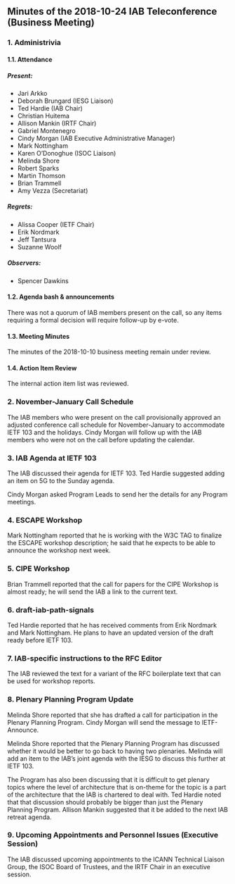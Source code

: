 
Minutes of the 2018-10-24 IAB Teleconference (Business Meeting)
---------------------------------------------------------------


### 1. Administrivia


#### 1.1. Attendance


##### Present:


* Jari Arkko
* Deborah Brungard (IESG Liaison)
* Ted Hardie (IAB Chair)
* Christian Huitema
* Allison Mankin (IRTF Chair)
* Gabriel Montenegro
* Cindy Morgan (IAB Executive Administrative Manager)
* Mark Nottingham
* Karen O’Donoghue (ISOC Liaison)
* Melinda Shore
* Robert Sparks
* Martin Thomson
* Brian Trammell
* Amy Vezza (Secretariat)


##### Regrets:


* Alissa Cooper (IETF Chair)
* Erik Nordmark
* Jeff Tantsura
* Suzanne Woolf


##### Observers:


* Spencer Dawkins


#### 1.2. Agenda bash & announcements


There was not a quorum of IAB members present on the call, so any items requiring a formal decision will require follow-up by e-vote.


#### 1.3. Meeting Minutes


The minutes of the 2018-10-10 business meeting remain under review.


#### 1.4. Action Item Review


The internal action item list was reviewed.


### 2. November-January Call Schedule


The IAB members who were present on the call provisionally approved an adjusted conference call schedule for November-January to accommodate IETF 103 and the holidays. Cindy Morgan will follow up with the IAB members who were not on the call before updating the calendar.


### 3. IAB Agenda at IETF 103


The IAB discussed their agenda for IETF 103. Ted Hardie suggested adding an item on 5G to the Sunday agenda.


Cindy Morgan asked Program Leads to send her the details for any Program meetings.


### 4. ESCAPE Workshop


Mark Nottingham reported that he is working with the W3C TAG to finalize the ESCAPE workshop description; he said that he expects to be able to announce the workshop next week.


### 5. CIPE Workshop


Brian Trammell reported that the call for papers for the CIPE Workshop is almost ready; he will send the IAB a link to the current text.


### 6. draft-iab-path-signals


Ted Hardie reported that he has received comments from Erik Nordmark and Mark Nottingham. He plans to have an updated version of the draft ready before IETF 103.


### 7. IAB-specific instructions to the RFC Editor


The IAB reviewed the text for a variant of the RFC boilerplate text that can be used for workshop reports.


### 8. Plenary Planning Program Update


Melinda Shore reported that she has drafted a call for participation in the Plenary Planning Program. Cindy Morgan will send the message to IETF-Announce.


Melinda Shore reported that the Plenary Planning Program has discussed whether it would be better to go back to having two plenaries. Melinda will add an item to the IAB’s joint agenda with the IESG to discuss this further at IETF 103.


The Program has also been discussing that it is difficult to get plenary topics where the level of architecture that is on-theme for the topic is a part of the architecture that the IAB is chartered to deal with. Ted Hardie noted that that discussion should probably be bigger than just the Plenary Planning Program. Allison Mankin suggested that it be added to the next IAB retreat agenda.


### 9. Upcoming Appointments and Personnel Issues (Executive Session)


The IAB discussed upcoming appointments to the ICANN Technical Liaison Group, the ISOC Board of Trustees, and the IRTF Chair in an executive session.


